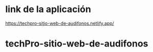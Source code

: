 # link de la aplicación

https://techpro-sitio-web-de-audifonos.netlify.app/

# techPro-sitio-web-de-audifonos